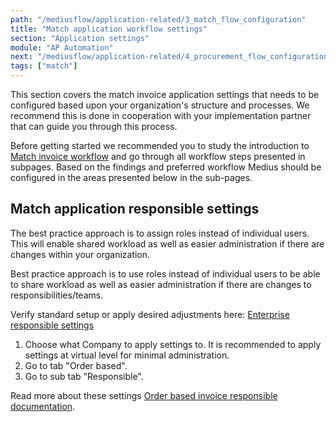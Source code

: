 ```yaml
---
path: "/mediusflow/application-related/3_match_flow_configuration"
title: "Match application workflow settings"
section: "Application settings"
module: "AP Automation"
next: "/mediusflow/application-related/4_procurement_flow_configuration"
tags: ["match"]
---
```

This section covers the match invoice application settings that needs to be configured based upon your organization's structure and processes. 
We recommend this is done in cooperation with your implementation partner that can guide you through this process.

Before getting started we recommended you to study the introduction to [Match invoice workflow](https://success.mediusflow.com/documentation/administration_guide/applications/invoice/workflow/) and go through all workflow steps presented in subpages. 
Based on the findings and preferred workflow Medius should be configured in the areas presented below in the sub-pages.

## Match application responsible settings
The best practice approach is to assign roles instead of individual users. 
This will enable shared workload as well as easier administration if there are changes within your organization.

Best practice approach is to use roles instead of individual users to be able to share workload as well as easier administration if 
there are changes to responsibilities/teams. 

Verify standard setup or apply desired adjustments here: [Enterprise responsible settings](https://cloud.mediusflow.com/$TenantNameQA/#/Administration/Medius.Core.Entities.Company)

1. Choose what Company to apply settings to. It is recommended to apply settings at virtual level for minimal administration.
2. Go to tab "Order based".
3. Go to sub tab "Responsible".

Read more about these settings [Order based invoice responsible documentation](https://success.mediusflow.com/documentation/administration_guide/administration_pages/company/order_based/#responsible).
